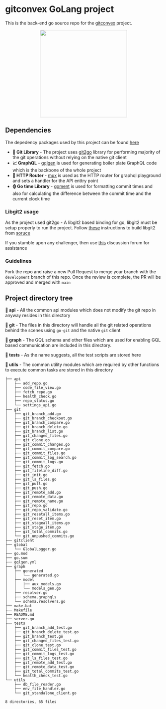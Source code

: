 # gitconvex GoLang project

This is the back-end go source repo for the [gitconvex](https://github.com/neel1996/gitconvex) project.

<p align="center">
    <img src="https://user-images.githubusercontent.com/47709856/99139411-503eb400-265e-11eb-9b61-05562dd89b8c.png" width="280">
</p>

## Dependencies

The depedency packages used by this project can be
found [here](https://github.com/neel1996/gitconvex-server/network/dependencies)

- **📜 Git Library** - The project uses [git2go](https://github.com/libgit2/git2go) library for performing majority of
  the git operations without relying on the native git client
- **📈 GraphQL** - [gqlgen](https://github.com/99designs/gqlgen) is used for generating boiler plate GraphQL code which
  is the backbone of the whole project
- **📡 HTTP Router** - [mux](https://github.com/gorilla/mux) is used as the HTTP router for graphql playground and sets
  a handler for the API enttry point
- **⌚ Go time Library** - [goment](https://github.com/nleeper/goment) is used for formatting commit times and also for
  calculating the difference between the commit time and the current clock time

### Libgit2 usage

As the project used git2go - A libgit2 based binding for go, libgit2 must be setup properly to run the project. Follow [these](https://libgit2.org/docs/guides/build-and-link/) instructions to build libgit2 from [soruce](https://github.com/libgit2/libgit2)

If you stumble upon any challenger, then use [this](https://github.com/neel1996/gitconvex-server/discussions/7) discussion forum for assistance

### Guidelines

Fork the repo and raise a new Pull Request to merge your branch with the `development` branch of this repo. Once the
review is complete, the PR will be approved and merged with `main`

## Project directory tree

**📂 api** - All the common api modules which does not modify the git repo in anyway resides in this directory

**📂 git** - The files in this directory will handle all the git related operations behind the scenes using `go-git` and
the native `git` client

**📂 graph** - The GQL schema and other files which are used for enabling GQL based communication are included in this
directory.

**📂 tests** - As the name suggests, all the test scripts are stored here

**📂 utils** - The common utility modules which are required by other functions to execute common tasks are stored in
this directory

```
├── api
│   ├── add_repo.go
│   ├── code_file_view.go
│   ├── fetch_repo.go
│   ├── health_check.go
│   ├── repo_status.go
│   └── settings_api.go
├── git
│   ├── git_branch_add.go
│   ├── git_branch_checkout.go
│   ├── git_branch_compare.go
│   ├── git_branch_delete.go
│   ├── git_branch_list.go
│   ├── git_changed_files.go
│   ├── git_clone.go
│   ├── git_commit_changes.go
│   ├── git_commit_compare.go
│   ├── git_commit_files.go
│   ├── git_commit_log_search.go
│   ├── git_commit_logs.go
│   ├── git_fetch.go
│   ├── git_fileline_diff.go
│   ├── git_init.go
│   ├── git_ls_files.go
│   ├── git_pull.go
│   ├── git_push.go
│   ├── git_remote_add.go
│   ├── git_remote_data.go
│   ├── git_remote_name.go
│   ├── git_repo.go
│   ├── git_repo_validate.go
│   ├── git_resetall_items.go
│   ├── git_reset_item.go
│   ├── git_stageall_items.go
│   ├── git_stage_item.go
│   ├── git_total_commits.go
│   └── git_unpushed_commits.go
├── gitclient
├── global
│   └── GlobalLogger.go
├── go.mod
├── go.sum
├── gqlgen.yml
├── graph
│   ├── generated
│   │   └── generated.go
│   ├── model
│   │   ├── aux_models.go
│   │   └── models_gen.go
│   ├── resolver.go
│   ├── schema.graphqls
│   └── schema.resolvers.go
├── make.bat
├── Makefile
├── README.md
├── server.go
├── tests
│   ├── git_branch_add_test.go
│   ├── git_branch_delete_test.go
│   ├── git_branch_test.go
│   ├── git_changed_files_test.go
│   ├── git_clone_test.go
│   ├── git_commit_files_test.go
│   ├── git_commit_logs_test.go
│   ├── git_ls_files_test.go
│   ├── git_remote_add_test.go
│   ├── git_remote_data_test.go
│   ├── git_total_commits_test.go
│   └── health_check_test.go
└── utils
    ├── db_file_reader.go
    ├── env_file_handler.go
    └── git_standalone_client.go

8 directories, 65 files
    
```

